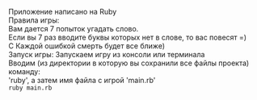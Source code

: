 Приложение написано на Ruby\
Правила игры:\
Вам дается 7 попыток угадать слово.\
Если вы 7 раз вводите буквы которых нет в слове, то вас повесят =)\
С Каждой ошибкой смерть будет все ближе)\
Запуск игры:
Запускаем игру из консоли или терминала \
Вводим (из директории в которую вы сохранили все файлы проекта) команду:\
'ruby', а затем имя файла с игрой 'main.rb'\
```ruby main.rb```
